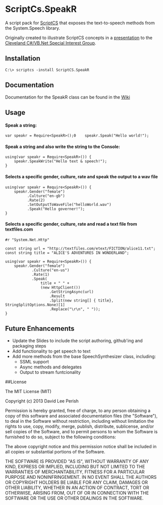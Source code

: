 ScriptCs.SpeakR
==============================

A script pack for [ScriptCS](https://github.com/scriptcs) that exposes the text-to-speech methods from the System.Speech library.

Originally created to illustrate ScriptCS concepts in a 
[presentation](http://www.slideshare.net/DavidLeePerish/script-cs-for-business-and-pleasure) to the [Cleveland C#/VB.Net Special Interest Group](http://www.clevelanddotnet.info/).

## Installation

    C:\> scriptcs -install ScriptCS.SpeakR
    
## Documentation

Documentation for the SpeakR class can be found in the [Wiki](https://github.com/dperish/ScriptCS.SpeakR/wiki/SpeakR-Class-Documentation)

## Usage

#### Speak a string:

    var speakr = Require<SpeakR>();0    speakr.Speak("Hello world!");

#### Speak a string and also write the string to the Console:

    using(var speakr = Require<SpeakR>()) {
        speakr.SpeakWrite("Hello text & speech!");
    }
    
#### Selects a specific gender, culture, rate and speak the output to a wav file

    using(var speakr = Require<SpeakR>()) {
        speakr.Gender("female")
              .Culture("en-gb")
              .Rate(2)
              .SetOutputToWaveFile("helloWorld.wav")
              .Speak("Hello governer!");
    }

#### Selects a specific gender, culture, rate and read a text file from textfiles.com

    #r "System.Net.Http"

    const string url = "http://textfiles.com/etext/FICTION/alice11.txt";
    const string title = "ALICE'S ADVENTURES IN WONDERLAND";

    using(var speakr = Require<SpeakR>()) {
        speakr.Gender("female")
                .Culture("en-us")
                .Rate(1)
                .Speak(
                    title + " " + 
                    (new HttpClient())
                        .GetStringAsync(url)
                        .Result
                        .Split(new string[] { title}, StringSplitOptions.None)[1]
                        .Replace("\r\n", " "));
    }

## Future Enhancements

- Update the Slides to include the script authoring, github'ing and packaging steps
- Add functionality to get speech to text
- Add more methods from the base SpeechSynthesizer class, including:
  - SSML support
  - Async methods and delegates
  - Output to stream funtcionality

##License

The MIT License (MIT)

Copyright (c) 2013 David Lee Perish

Permission is hereby granted, free of charge, to any person obtaining a copy
of this software and associated documentation files (the "Software"), to deal
in the Software without restriction, including without limitation the rights
to use, copy, modify, merge, publish, distribute, sublicense, and/or sell
copies of the Software, and to permit persons to whom the Software is
furnished to do so, subject to the following conditions:

The above copyright notice and this permission notice shall be included in
all copies or substantial portions of the Software.

THE SOFTWARE IS PROVIDED "AS IS", WITHOUT WARRANTY OF ANY KIND, EXPRESS OR
IMPLIED, INCLUDING BUT NOT LIMITED TO THE WARRANTIES OF MERCHANTABILITY,
FITNESS FOR A PARTICULAR PURPOSE AND NONINFRINGEMENT. IN NO EVENT SHALL THE
AUTHORS OR COPYRIGHT HOLDERS BE LIABLE FOR ANY CLAIM, DAMAGES OR OTHER
LIABILITY, WHETHER IN AN ACTION OF CONTRACT, TORT OR OTHERWISE, ARISING FROM,
OUT OF OR IN CONNECTION WITH THE SOFTWARE OR THE USE OR OTHER DEALINGS IN
THE SOFTWARE.
